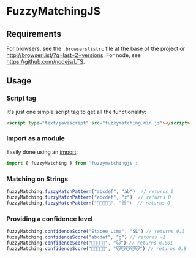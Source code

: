 # FuzzyMatchingJS

## Requirements
For browsers, see the `.browserslistrc` file at the base of the project or http://browserl.ist/?q=last+2+versions.
For node, see https://github.com/nodejs/LTS.

## Usage

### Script tag
It's just one simple script tag to get all the functionality:
```html
<script type="text/javascript" src="fuzzymatching.min.js"></script>
```

### Import as a module
Easily done using an [import](https://developer.mozilla.org/en-US/docs/Web/JavaScript/Reference/Statements/import):
```javascript
import { fuzzyMatching } from 'fuzzymatchingjs';
```

### Matching on Strings
```javascript
fuzzyMatching.fuzzyMatchPattern("abcdef", "ab")  // returns 0
fuzzyMatching.fuzzyMatchPattern("abcdef", "z")  // returns 0
fuzzyMatching.fuzzyMatchPattern("🐶🐱🐶🐶🐶", "🐱")  // returns 0
```

### Providing a confidence level
```javascript
fuzzyMatching.confidenceScore("Stacee Lima", "SL") // returns 0.5
fuzzyMatching.confidenceScore("abcdef", "g") // returns -1
fuzzyMatching.confidenceScore("🐶🐱🐶🐶🐶", "🐱") // returns 0.001
fuzzyMatching.confidenceScore("🐶🐱🐶🐶🐶", "🐱🐱🐱🐱🐱") // returns 0.8
```